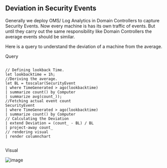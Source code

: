 ## Deviation in Security Events

Generally we deploy OMS/ Log Analytics in Domain Controllers to capture Security Events.
Now every machine is has its own traffic of events. But until they carry out the same responsibility like Domain Controllers the average events should be similar.

Here is a query to understand the deviation of a machine from the average.


Query

```

// Defining lookback Time.
let lookbacktime = 1h;
//Deriving the average.
let BL = toscalar(SecurityEvent
| where TimeGenerated > ago(lookbacktime)
| summarize count() by Computer
| summarize avg(count_));
//Fetching actual event count
SecurityEvent
| where TimeGenerated > ago(lookbacktime)
| summarize count() by Computer
// Calculating the Deviation
| extend Deviation = (count_ - BL) / BL
| project-away count_
// rendering visual
| render columnchart 


```

Visual

![image](https://user-images.githubusercontent.com/20562985/175227526-724ca50a-1984-4cd9-a070-f8f006b7415e.png)
